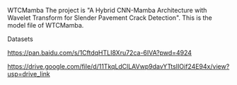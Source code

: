 WTCMamba
The project is "A Hybrid CNN-Mamba Architecture with Wavelet Transform for Slender Pavement Crack Detection". 
This is the model file of WTCMamba. 

Datasets

https://pan.baidu.com/s/1CftdqHTLI8Xru72ca-6IVA?pwd=4924

https://drive.google.com/file/d/11TkqLdClLAVwp9davYTtsIIOif24E94x/view?usp=drive_link

